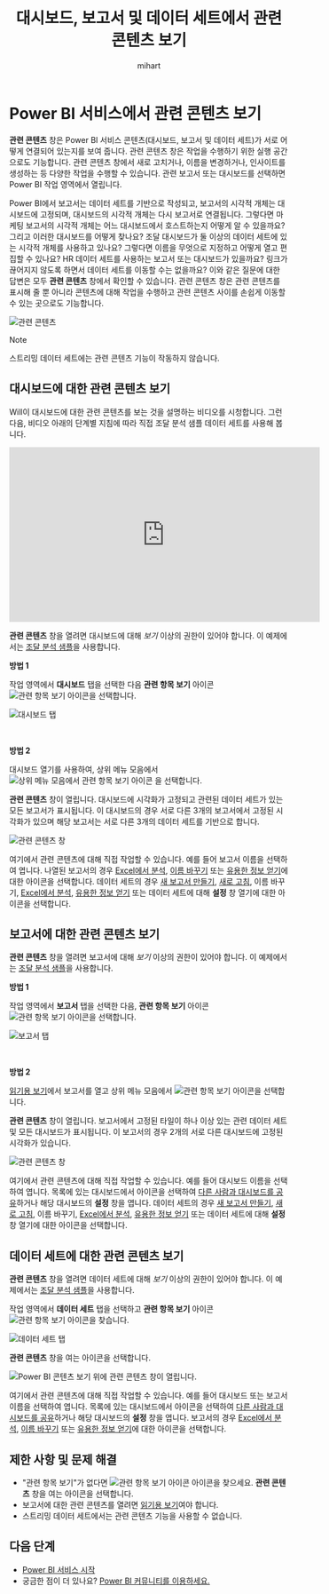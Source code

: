 ﻿---
title: 대시보드, 보고서 및 데이터 세트에서 관련 콘텐츠 보기
description: 더욱 간편해진 탐색, 대시보드에서 관련 콘텐츠 보기, 보고서 및 데이터 세트
author: mihart
manager: kvivek
ms.reviewer: ''
featuredvideoid: B2vd4MQrz4M
ms.custom: seodec18
ms.service: powerbi
ms.subservice: powerbi-consumer
ms.topic: conceptual
ms.date: 12/09/2018
ms.author: mihart
LocalizationGroup: Get started
ms.openlocfilehash: abf6052d7cb912f9a8ff33f064b5dc1d44f5ba3e
ms.sourcegitcommit: 60dad5aa0d85db790553e537bf8ac34ee3289ba3
ms.translationtype: HT
ms.contentlocale: ko-KR
ms.lasthandoff: 05/29/2019
ms.locfileid: "61050349"
---
# <a name="view-related-content-in-power-bi-service"></a>Power BI 서비스에서 관련 콘텐츠 보기
**관련 콘텐츠** 창은 Power BI 서비스 콘텐츠(대시보드, 보고서 및 데이터 세트)가 서로 어떻게 연결되어 있는지를 보여 줍니다. 관련 콘텐츠 창은 작업을 수행하기 위한 실행 공간으로도 기능합니다. 관련 콘텐츠 창에서 새로 고치거나, 이름을 변경하거나, 인사이트를 생성하는 등 다양한 작업을 수행할 수 있습니다. 관련 보고서 또는 대시보드를 선택하면 Power BI 작업 영역에서 열립니다.   

Power BI에서 보고서는 데이터 세트를 기반으로 작성되고, 보고서의 시각적 개체는 대시보드에 고정되며, 대시보드의 시각적 개체는 다시 보고서로 연결됩니다. 그렇다면 마케팅 보고서의 시각적 개체는 어느 대시보드에서 호스트하는지 어떻게 알 수 있을까요? 그리고 이러한 대시보드를 어떻게 찾나요? 조달 대시보드가 둘 이상의 데이터 세트에 있는 시각적 개체를 사용하고 있나요? 그렇다면 이름을 무엇으로 지정하고 어떻게 열고 편집할 수 있나요? HR 데이터 세트를 사용하는 보고서 또는 대시보드가 있을까요? 링크가 끊어지지 않도록 하면서 데이터 세트를 이동할 수는 없을까요? 이와 같은 질문에 대한 답변은 모두 **관련 콘텐츠** 창에서 확인할 수 있습니다.  관련 콘텐츠 창은 관련 콘텐츠를 표시해 줄 뿐 아니라 콘텐츠에 대해 작업을 수행하고 관련 콘텐츠 사이를 손쉽게 이동할 수 있는 곳으로도 기능합니다.

![관련 콘텐츠](./media/end-user-related/power-bi-view-related-dashboard-new.png)

> [!NOTE]
> 스트리밍 데이터 세트에는 관련 콘텐츠 기능이 작동하지 않습니다.
> 
> 

## <a name="view-related-content-for-a-dashboard"></a>대시보드에 대한 관련 콘텐츠 보기
Will이 대시보드에 대한 관련 콘텐츠를 보는 것을 설명하는 비디오를 시청합니다. 그런 다음, 비디오 아래의 단계별 지침에 따라 직접 조달 분석 샘플 데이터 세트를 사용해 봅니다.

<iframe width="560" height="315" src="https://www.youtube.com/embed/B2vd4MQrz4M#t=3m05s" frameborder="0" allowfullscreen></iframe>


**관련 콘텐츠** 창을 열려면 대시보드에 대해 *보기* 이상의 권한이 있어야 합니다. 이 예제에서는 [조달 분석 샘플](../sample-procurement.md)을 사용합니다.

**방법 1**

작업 영역에서 **대시보드** 탭을 선택한 다음 **관련 항목 보기** 아이콘 ![관련 항목 보기 아이콘](./media/end-user-related/power-bi-view-related-icon-new.png)을 선택합니다.

![대시보드 탭](./media/end-user-related/power-bi-view-related-dash-newer.png)

<br>

**방법 2**

대시보드 열기를 사용하여, 상위 메뉴 모음에서   ![상위 메뉴 모음에서 관련 항목 보기 아이콘](./media/end-user-related/power-bi-view-related-new.png) 을 선택합니다.

**관련 콘텐츠** 창이 열립니다. 대시보드에 시각화가 고정되고 관련된 데이터 세트가 있는 모든 보고서가 표시됩니다. 이 대시보드의 경우 서로 다른 3개의 보고서에서 고정된 시각화가 있으며 해당 보고서는 서로 다른 3개의 데이터 세트를 기반으로 합니다.

![관련 콘텐츠 창](./media/end-user-related/power-bi-view-related-dashboard-new.png)

여기에서 관련 콘텐츠에 대해 직접 작업할 수 있습니다.  예를 들어 보고서 이름을 선택하여 엽니다.  나열된 보고서의 경우 [Excel에서 분석](../service-analyze-in-excel.md), [이름 바꾸기](../service-rename.md) 또는 [유용한 정보 얻기](end-user-insights.md)에 대한 아이콘을 선택합니다. 데이터 세트의 경우 [새 보고서 만들기](../service-report-create-new.md), [새로 고침](../refresh-data.md), 이름 바꾸기, [Excel에서 분석](../service-analyze-in-excel.md), [유용한 정보 얻기](end-user-insights.md) 또는 데이터 세트에 대해 **설정** 창 열기에 대한 아이콘을 선택합니다.  

## <a name="view-related-content-for-a-report"></a>보고서에 대한 관련 콘텐츠 보기
**관련 콘텐츠** 창을 열려면 보고서에 대해 *보기* 이상의 권한이 있어야 합니다. 이 예제에서는 [조달 분석 샘플](../sample-procurement.md)을 사용합니다.

**방법 1**

작업 영역에서 **보고서** 탭을 선택한 다음, **관련 항목 보기** 아이콘 ![관련 항목 보기 아이콘](./media/end-user-related/power-bi-view-related-icon-new.png)을 선택합니다.

![보고서 탭](./media/end-user-related/power-bi-view-related-report-newer.png)

<br>

**방법 2**

[읽기용 보기](end-user-reading-view.md)에서 보고서를 열고 상위 메뉴 모음에서 ![관련 항목 보기 아이콘](./media/end-user-related/power-bi-view-related-new.png)을 선택합니다.

**관련 콘텐츠** 창이 열립니다. 보고서에서 고정된 타일이 하나 이상 있는 관련 데이터 세트 및 모든 대시보드가 표시됩니다. 이 보고서의 경우 2개의 서로 다른 대시보드에 고정된 시각화가 있습니다.

![관련 콘텐츠 창](./media/end-user-related/power-bi-view-related-report.png)

여기에서 관련 콘텐츠에 대해 직접 작업할 수 있습니다. 예를 들어 대시보드 이름을 선택하여 엽니다. 목록에 있는 대시보드에서 아이콘을 선택하여 [다른 사람과 대시보드를 공유](../service-share-dashboards.md)하거나 해당 대시보드의 **설정** 창을 엽니다. 데이터 세트의 경우 [새 보고서 만들기](../service-report-create-new.md), [새로 고침](../refresh-data.md), 이름 바꾸기, [Excel에서 분석](../service-analyze-in-excel.md), [유용한 정보 얻기](end-user-insights.md) 또는 데이터 세트에 대해 **설정** 창 열기에 대한 아이콘을 선택합니다.  

## <a name="view-related-content-for-a-dataset"></a>데이터 세트에 대한 관련 콘텐츠 보기
**관련 콘텐츠** 창을 열려면 데이터 세트에 대해 *보기* 이상의 권한이 있어야 합니다. 이 예제에서는 [조달 분석 샘플](../sample-procurement.md)을 사용합니다.

작업 영역에서 **데이터 세트** 탭을 선택하고 **관련 항목 보기** 아이콘 ![관련 항목 보기 아이콘](./media/end-user-related/power-bi-view-related-icon-new.png)을 찾습니다.

![데이터 세트 탭](./media/end-user-related/power-bi-view-related-dataset-newer.png)

**관련 콘텐츠** 창을 여는 아이콘을 선택합니다.

![Power BI 콘텐츠 보기 위에 관련 콘텐츠 창이 열립니다.](media/end-user-related/power-bi-datasets.png)

여기에서 관련 콘텐츠에 대해 직접 작업할 수 있습니다. 예를 들어 대시보드 또는 보고서 이름을 선택하여 엽니다.  목록에 있는 대시보드에서 아이콘을 선택하여 [다른 사람과 대시보드를 공유](../service-share-dashboards.md)하거나 해당 대시보드의 **설정** 창을 엽니다. 보고서의 경우 [Excel에서 분석](../service-analyze-in-excel.md), [이름 바꾸기](../service-rename.md) 또는 [유용한 정보 얻기](end-user-insights.md)에 대한 아이콘을 선택합니다.  

## <a name="limitations-and-troubleshooting"></a>제한 사항 및 문제 해결
* "관련 항목 보기"가 없다면 ![관련 항목 보기 아이콘](./media/end-user-related/power-bi-view-related-icon-new.png) 아이콘을 찾으세요. **관련 콘텐츠** 창을 여는 아이콘을 선택합니다.
* 보고서에 대한 관련 콘텐츠를 열려면 [읽기용 보기](end-user-reading-view.md)여야 합니다.
* 스트리밍 데이터 세트에서는 관련 콘텐츠 기능을 사용할 수 없습니다.

## <a name="next-steps"></a>다음 단계
* [Power BI 서비스 시작](../service-get-started.md)
* 궁금한 점이 더 있나요? [Power BI 커뮤니티를 이용하세요.](http://community.powerbi.com/)

